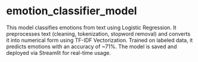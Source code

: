 # emotion_classifier_model
This model classifies emotions from text using Logistic Regression. It preprocesses text (cleaning, tokenization, stopword removal) and converts it into numerical form using TF-IDF Vectorization. Trained on labeled data, it predicts emotions with an accuracy of ~71%. The model is saved and deployed via Streamlit for real-time usage.
